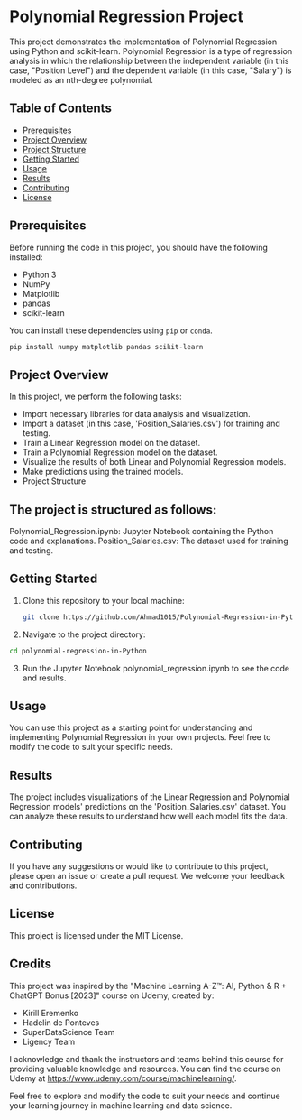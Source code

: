 # Polynomial Regression Project

This project demonstrates the implementation of Polynomial Regression using Python and scikit-learn. Polynomial Regression is a type of regression analysis in which the relationship between the independent variable (in this case, "Position Level") and the dependent variable (in this case, "Salary") is modeled as an nth-degree polynomial.

## Table of Contents

- [Prerequisites](#prerequisites)
- [Project Overview](#project-overview)
- [Project Structure](#project-structure)
- [Getting Started](#getting-started)
- [Usage](#usage)
- [Results](#results)
- [Contributing](#contributing)
- [License](#license)

## Prerequisites

Before running the code in this project, you should have the following installed:

- Python 3
- NumPy
- Matplotlib
- pandas
- scikit-learn

You can install these dependencies using `pip` or `conda`.

```bash
pip install numpy matplotlib pandas scikit-learn
```
## Project Overview
In this project, we perform the following tasks:

- Import necessary libraries for data analysis and visualization.
- Import a dataset (in this case, 'Position_Salaries.csv') for training and testing.
- Train a Linear Regression model on the dataset.
- Train a Polynomial Regression model on the dataset.
- Visualize the results of both Linear and Polynomial Regression models.
- Make predictions using the trained models.
- Project Structure
## The project is structured as follows:

Polynomial_Regression.ipynb: Jupyter Notebook containing the Python code and explanations.
Position_Salaries.csv: The dataset used for training and testing.
## Getting Started
1) Clone this repository to your local machine:
   ``` bash
   git clone https://github.com/Ahmad1015/Polynomial-Regression-in-Python.git
2) Navigate to the project directory:
``` bash
cd polynomial-regression-in-Python
```
3) Run the Jupyter Notebook polynomial_regression.ipynb to see the code and results.
## Usage
You can use this project as a starting point for understanding and implementing Polynomial Regression in your own projects. Feel free to modify the code to suit your specific needs.

## Results
The project includes visualizations of the Linear Regression and Polynomial Regression models' predictions on the 'Position_Salaries.csv' dataset. You can analyze these results to understand how well each model fits the data.

## Contributing
If you have any suggestions or would like to contribute to this project, please open an issue or create a pull request. We welcome your feedback and contributions.

## License
This project is licensed under the MIT License.

## Credits

This project was inspired by the "Machine Learning A-Z™: AI, Python & R + ChatGPT Bonus [2023]" course on Udemy, created by:

- Kirill Eremenko
- Hadelin de Ponteves
- SuperDataScience Team
- Ligency Team

I acknowledge and thank the instructors and teams behind this course for providing valuable knowledge and resources. You can find the course on Udemy at https://www.udemy.com/course/machinelearning/.

Feel free to explore and modify the code to suit your needs and continue your learning journey in machine learning and data science.
